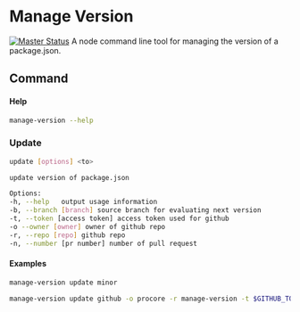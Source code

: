 # Manage Version
[![Master
Status](https://circleci.com/gh/procore/manage-version.png?circle-token=)](https://circleci.com/gh/procore/manage-version/tree/master)
A node command line tool for managing the version of a package.json.

## Command 
#### Help
```bash
manage-version --help
```
### Update
```bash
update [options] <to>

update version of package.json

Options:
-h, --help   output usage information
-b, --branch [branch] source branch for evaluating next version
-t, --token [access token] access token used for github
-o --owner [owner] owner of github repo
-r, --repo [repo] github repo
-n, --number [pr number] number of pull request
```

#### Examples
```bash
manage-version update minor
```
```bash
manage-version update github -o procore -r manage-version -t $GITHUB_TOKEN -n ${CIRCLE_PULL_REQUEST##*/}
```

